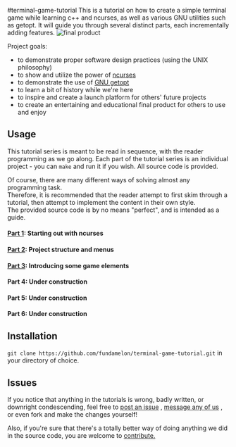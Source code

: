 #terminal-game-tutorial
This is a tutorial on how to create a simple terminal game while learning c++ and ncurses, as well as various GNU utilities such as getopt.
It will guide you through several distinct parts, each incrementally adding features.
![final product](.img/spacegame1.gif)

Project goals:
- to demonstrate proper software design practices (using the UNIX philosophy)
- to show and utilize the power of [ncurses](http://www.gnu.org/software/ncurses/)
- to demonstrate the use of [GNU getopt](http://man7.org/linux/man-pages/man3/getopt.3.html)
- to learn a bit of history while we're here
- to inspire and create a launch platform for others' future projects
- to create an entertaining and educational final product for others to use and enjoy


## Usage
This tutorial series is meant to be read in sequence, with the reader programming as we go along.
Each part of the tutorial series is an individual project - you can ```make``` and run it if you wish.  All source code is provided.

Of course, there are many different ways of solving almost any programming task.  
Therefore, it is recommended that the reader attempt to first skim through a tutorial, then attempt to implement the content in their own style.  
The provided source code is by no means "perfect", and is intended as a guide.


#### [Part 1](part1): Starting out with ncurses


#### [Part 2](part2): Project structure and menus


#### [Part 3](part3): Introducing some game elements


#### Part 4: Under construction


#### Part 5: Under construction


#### Part 6: Under construction


## Installation
```git clone https://github.com/fundamelon/terminal-game-tutorial.git``` in your directory of choice.

## Issues
If you notice that anything in the tutorials is wrong, badly written, or downright condescending, feel free to
[post an issue](https://github.com/fundamelon/terminal-game-tutorial/issues?q=is%3Aopen+is%3Aissue)
, 
[message any of us](https://github.com/fundamelon/terminal-game-tutorial/network/members)
, or even fork and make the changes yourself!

Also, if you're sure that there's a totally better way of doing anything we did in the source code, you are welcome to [contribute.](https://github.com/fundamelon/terminal-game-tutorial/pulls)
